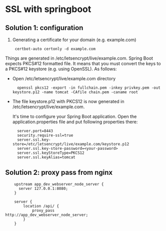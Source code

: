# SSL with springboot

## Solution 1: configuration

1. Generating a certificate for your domain (e.g. example.com)

        certbot-auto certonly -d example.com
        
Things are generated in /etc/letsencrypt/live/example.com. Spring Boot expects PKCS#12 formatted file. It means that you must convert the keys to a PKCS#12 keystore (e.g. using OpenSSL). As follows:

- Open /etc/letsencrypt/live/example.com directory

        openssl pkcs12 -export -in fullchain.pem -inkey privkey.pem -out keystore.p12 -name tomcat -CAfile chain.pem -caname root
        
- The file keystore.p12 with PKCS12 is now generated in /etc/letsencrypt/live/example.com.
  
  It's time to configure your Spring Boot application. Open the application.properties file and put following properties there:
  
        server.port=8443
        security.require-ssl=true
        server.ssl.key-store=/etc/letsencrypt/live/example.com/keystore.p12
        server.ssl.key-store-password=<your-password>
        server.ssl.keyStoreType=PKCS12
        server.ssl.keyAlias=tomcat


## Solution 2: proxy pass from nginx

        upstream app_dev_webserver_node_server {
          server 127.0.0.1:8080;
        }
        
        server {            
            location /api/ {
                proxy_pass              http://app_dev_webserver_node_server;
            }
        }